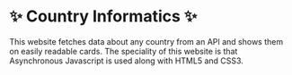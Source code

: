 # ✨ Country Informatics ✨
This website fetches data about any country from an API and shows them on easily readable cards.
The speciality of this website is that Asynchronous Javascript is used along with HTML5 and CSS3.
